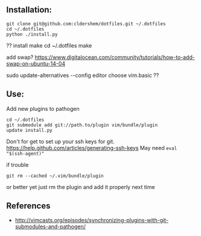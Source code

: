 Installation:
--------------
```
git clone git@github.com:cldershem/dotfiles.git ~/.dotfiles
cd ~/.dotfiles
python ./install.py
```

??
install make 
cd ~/.dotfiles
make

add swap?
https://www.digitalocean.com/community/tutorials/how-to-add-swap-on-ubuntu-14-04

sudo update-alternatives --config editor
choose vim.basic
??

Use:
------
Add new plugins to pathogen
```
cd ~/.dotfiles
git submodule add git://path.to/plugin vim/bundle/plugin
update install.py
```

Don't for get to set up your ssh keys for git.
https://help.github.com/articles/generating-ssh-keys
May need `eval "$(ssh-agent)"`
 
if trouble
```
git rm --cached ~/.vim/bundle/plugin
```
or better yet just rm the plugin and add it properly next time


References
------------
- http://vimcasts.org/episodes/synchronizing-plugins-with-git-submodules-and-pathogen/
